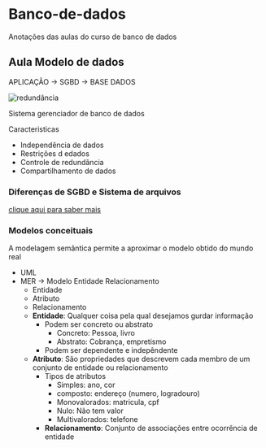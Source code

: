 # Banco-de-dados
Anotações das aulas do curso de banco de dados


## Aula Modelo de dados
APLICAÇÃO -> SGBD -> BASE DADOS

<img src="https://ciecompuni9.wordpress.com/wp-content/uploads/2010/02/bd2.jpg" alt="redundância" />

<p>
  Sistema gerenciador de banco de dados
</p>


Caracteristicas
* Independência de dados
* Restrições d edados
* Controle de redundância
* Compartilhamento de dados

### Diferenças de SGBD e Sistema de arquivos
<a href="https://www.geeksforgeeks.org/difference-between-file-system-and-dbms/"> clique aqui para saber mais</a>

### Modelos conceituais
A modelagem semântica permite a aproximar o modelo obtido do mundo real
* UML
* MER -> Modelo Entidade Relacionamento
  * Entidade
  * Atributo
  * Relacionamento
  * **Entidade**: Qualquer coisa pela qual desejamos gurdar informação
    * Podem ser concreto ou abstrato
      * Concreto: Pessoa, livro
      * Abstrato: Cobrança, empretismo
    * Podem ser dependente e indepêndente
  * **Atributo**: São propriedades que descrevem cada membro de um conjunto de entidade ou relacionamento
    * Tipos de atributos
      * Simples: ano, cor
      * composto: endereço (numero, logradouro)
      * Monovalorados: matricula, cpf
      * Nulo: Não tem valor
      * Multivalorados: telefone
    * **Relacionamento**: Conjunto de associações entre ocorrência de entidade




